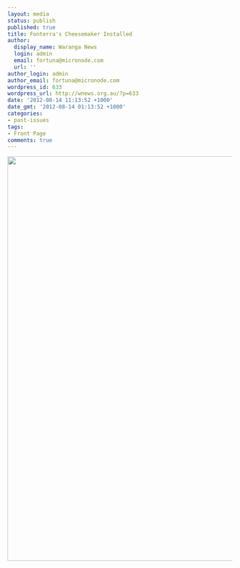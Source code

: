 ```yaml
---
layout: media
status: publish
published: true
title: Fonterra's Cheesemaker Installed
author:
  display_name: Waranga News
  login: admin
  email: fortuna@micronode.com
  url: ''
author_login: admin
author_email: fortuna@micronode.com
wordpress_id: 633
wordpress_url: http://wnews.org.au/?p=633
date: '2012-08-14 11:13:52 +1000'
date_gmt: '2012-08-14 01:13:52 +1000'
categories:
- past-issues
tags:
- Front Page
comments: true
---
```


<a href="{{ site.url }}/images/2012/08/frontpage-20120726.pdf"><img class="alignnone size-full wp-image-630" title="Front Page - July 26, 2012" src="{{ site.url }}/images/2012/08/frontpage-20120726.png" alt="" width="624" height="907" /></a>
